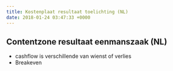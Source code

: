 ```yaml
---
title: Kostenplaat resultaat toelichting (NL)
date: 2018-01-24 03:47:33 +0000
---
```

<h2>Contentzone resultaat eenmanszaak (NL)</h2>
 <ul class="list">
  <li>cashflow is verschillende van wienst of verlies</li>
  <li>Breakeven</li>
</ul>